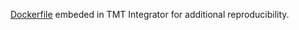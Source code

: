 


[Dockerfile](https://github.com/davidroberson/fragpipe-proteomics-pipeline-tutorial/blob/da2bd4b4c37053d3697789f23587297677813786/FragPipe_TMT_Integrator_and_QC/FragPipe_TMT_Integrator_and_QC.cwl.steps/tmt_integrator.cwl#L49)  embeded in TMT Integrator for additional reproducibility.  
